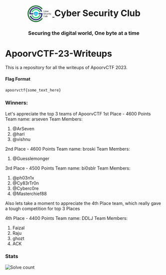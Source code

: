 <h1 align="center">
    <a href="https://github.com/CSYClubIIITK/ClubVault">
        <img src="Logo.png" valign="middle" height="58" alt="CSY logo" />
    </a>
    <span valign="middle">
        Cyber Security Club
    </span>
</h1>

<h3 align="center">Securing the digital world, One byte at a time</h3>

# ApoorvCTF-23-Writeups

This is a repository for all the writeups of ApoorvCTF 2023.

#### Flag Format

`apoorvctf{some_text_here}`

### Winners:
Let's appreciate the top 3 teams of ApoorvCTF
1st Place - 4600 Points
Team name: arseven
Team Members:
1. @ArSeven 
2. @hari
3. @vishnu

2nd Place - 4600 Points
Team name: broski
Team Members:
1. @Guesslemonger 

3rd Place - 4500 Points
Team name: bi0sblr
Team Members:
1. @ph03n1x 
2. @Cy83rTr0n 
3. @Cyberc0re 
4. @Masterchief88 

Also lets take a moment to appreciate the 4th Place team, which really gave a tough competition for top 3 Places

4th Place - 4400 Points
Team name: DDLJ
Team Members:
1. Faizal
2. Raju
3. ghozt
4. ACK

### Stats
![Solve count](https://user-images.githubusercontent.com/129326094/233840236-c84949bf-309c-424b-ba58-a0f65e042bad.png)

